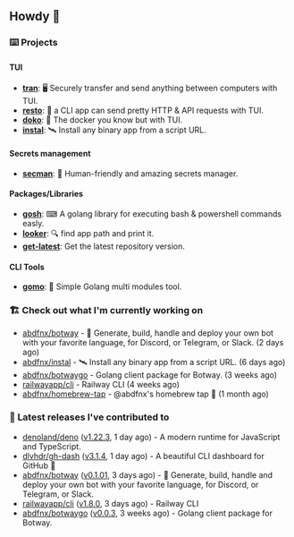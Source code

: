 ## Howdy 👋

### ⌨️ Projects

#### TUI

- [**tran**](https://github.com/abdfnx/tran): 🖥 Securely transfer and send anything between computers with TUI.
- [**resto**](https://github.com/abdfnx/resto): 🔗 a CLI app can send pretty HTTP & API requests with TUI.
- [**doko**](https://github.com/abdfnx/doko): 🐳 The docker you know but with TUI.
- [**instal**](https://github.com/abdfnx/instal): 🛰️ Install any binary app from a script URL.

#### Secrets management

- [**secman**](https://github.com/scmn-dev/secman): 👊 Human-friendly and amazing secrets manager.

#### Packages/Libraries

- [**gosh**](https://github.com/abdfnx/gosh): ⌨ A golang library for executing bash & powershell commands easly.
- [**looker**](https://github.com/abdfnx/looker): 🔍 find app path and print it.
- [**get-latest**](https://github.com/scmn-dev/get-latest): Get the latest repository version.

#### CLI Tools

- [**gomo**](https://github.com/abdfnx/gomo): 📐 Simple Golang multi modules tool.

### 🏗️ Check out what I'm currently working on


- [abdfnx/botway](https://github.com/abdfnx/botway) - 🤖 Generate, build, handle and deploy your own bot with your favorite language, for Discord, or Telegram, or Slack. (2 days ago)
- [abdfnx/instal](https://github.com/abdfnx/instal) - 🛰 Install any binary app from a script URL. (6 days ago)
- [abdfnx/botwaygo](https://github.com/abdfnx/botwaygo) - Golang client package for Botway. (3 weeks ago)
- [railwayapp/cli](https://github.com/railwayapp/cli) - Railway CLI (4 weeks ago)
- [abdfnx/homebrew-tap](https://github.com/abdfnx/homebrew-tap) - @abdfnx&#39;s homebrew tap 🍺 (1 month ago)

### 🔭 Latest releases I've contributed to

- [denoland/deno](https://github.com/denoland/deno) ([v1.22.3](https://github.com/denoland/deno/releases/tag/v1.22.3), 1 day ago) - A modern runtime for JavaScript and TypeScript.
- [dlvhdr/gh-dash](https://github.com/dlvhdr/gh-dash) ([v3.1.4](https://github.com/dlvhdr/gh-dash/releases/tag/v3.1.4), 1 day ago) - A beautiful CLI dashboard for GitHub 🚀 
- [abdfnx/botway](https://github.com/abdfnx/botway) ([v0.1.01](https://github.com/abdfnx/botway/releases/tag/v0.1.01), 3 days ago) - 🤖 Generate, build, handle and deploy your own bot with your favorite language, for Discord, or Telegram, or Slack.
- [railwayapp/cli](https://github.com/railwayapp/cli) ([v1.8.0](https://github.com/railwayapp/cli/releases/tag/v1.8.0), 3 days ago) - Railway CLI
- [abdfnx/botwaygo](https://github.com/abdfnx/botwaygo) ([v0.0.3](https://github.com/abdfnx/botwaygo/releases/tag/v0.0.3), 3 weeks ago) - Golang client package for Botway.
